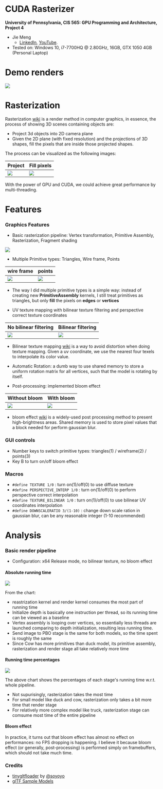 CUDA Rasterizer
===============

**University of Pennsylvania, CIS 565: GPU Programming and Architecture, Project 4**

* Jie Meng
  * [LinkedIn](https://www.linkedin.com/in/jie-meng/), [YouTube](https://www.youtube.com/channel/UC7G8fUcQrrI_1YnXY5sQM6A).
* Tested on: Windows 10, i7-7700HQ @ 2.80GHz, 16GB, GTX 1050 4GB (Personal Laptop)

Demo renders
================

![](renders/11.gif)


Rasterization
==================
Rasterization [wiki](https://en.wikipedia.org/wiki/Rasterisation) is a render method in computer graphics, in essence, the process of showing 3D scenes containing objects are:

 - Project 3d objects into 2D camera plane
 - Given the 2D plane (with fixed resolution) and the projections of 3D shapes, fill the pixels that are inside those projected shapes.

 The process can be visualized as the following images:

Project | Fill pixels
------------|---------------
![](renders/ras1.jpg) | ![](renders/ras2.png)

With the power of GPU and CUDA, we could achieve great performance by multi-threading.


Features
==================

### Graphics Features
 - Basic rasterization pipeline: Vertex transformation, Primitive Assembly, Rasterization, Fragment shading

![](renders/truck.gif)

 - Multiple Primitive types: Triangles, Wire frame, Points

 wire frame | points
------------|---------------
![](renders/cow1.gif) | ![](renders/cow2.gif)

* The way I did multiple primitive types is a simple way: instead of creating new **PrimitiveAssembly** kernels, I still treat primitives as triangles, but only **fill** the pixels on **edges** or **vertices**


 - UV texture mapping with bilinear texture filtering and perspective correct texture coordinates

No bilinear filtering | Bilinear filtering
-------------------------- | ----------------------------
![](renders/no_bilinear_filter.jpg) | ![](renders/bilinear_filter.jpg)


* Bilinear texture mapping [wiki](https://en.wikipedia.org/wiki/Bilinear_filtering) is a way to avoid distortion when doing texture mapping. Given a uv coordinate, we use the nearest four texels to interpolate its color value.

 - Automatic Rotation: a dumb way to use shared memory to store a uniform rotation matrix for all vertices, such that the model is rotating by itself.

 - Post-processing: implemented bloom effect

 Without bloom | With bloom
------------|---------------
![](renders/duck.gif) | ![](renders/duckbloom.gif)

 * bloom effect [wiki](https://en.wikipedia.org/wiki/Bloom_(shader_effect)) is a widely-used post processing method to present high-brightness areas. Shared memory is used to store pixel values that a block needed for perform gaussian blur.

### GUI controls
- Number keys to switch primitive types: triangles(1) / wireframe(2) / points(3)
- Key B to turn on/off bloom effect

### Macros
- `#define TEXTURE 1/0` : turn on(1)/off(0) to use diffuse texture
- `#define PERSPECTIVE_INTERP 1/0` : turn on(1)/off(0) to perform perspective correct interpolation
- `#define TEXTURE_BILINEAR 1/0` : turn on(1)/off(0) to use bilinear UV coordinates interpolation
- `#define DOWNSCALERATIO 3/(1-10)` : change down scale ration in gaussian blur, can be any reasonable integer (1-10 recommended)

Analysis
=================

### Basic render pipeline

* Configuration: x64 Release mode, no bilinear texture, no bloom effect

#### Absolute running time

![](renders/perform1.png)

From the chart: 
- reastrization kernel and render kernel consumes the most part of running time
- Initialize depth is basically one instruction per thread, so its running time can be viewed as a baseline
- Vertex assembly is looping over vertices, so essentially less threads are launched comparing to depth initialization, resulting less running time. 
- Send image to PBO stage is the same for both models, so the time spent is roughly the same
- Since Cow has more primitives than duck model, its primitive assembly, rasterization and render stage all take relatively more time

#### Running time percentages

![](renders/perform2.png)

The above chart shows the percentages of each stage's running time w.r.t. whole pipeline.
- Not supurisingly, rasterization takes the most time
- For small model like duck and cow, rasterization only takes a bit more time that render stage
- For relatively more complex model like truck, rasterization stage can comsume most time of the entire pipeline

#### Bloom effect

In practice, it turns out that bloom effect has almost no effect on performances: no FPS dropping is happening. I believe it because bloom effect (or generally, post-processing) is performed simply on framebuffers, which should not take much time.




### Credits

* [tinygltfloader](https://github.com/syoyo/tinygltfloader) by [@soyoyo](https://github.com/syoyo)
* [glTF Sample Models](https://github.com/KhronosGroup/glTF/blob/master/sampleModels/README.md)
